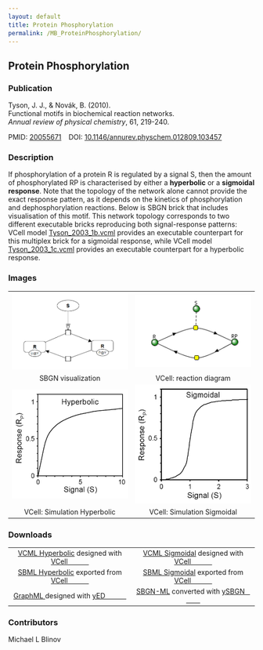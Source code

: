 ```yaml
---
layout: default
title: Protein Phosphorylation
permalink: /MB_ProteinPhosphorylation/
---
```


## Protein Phosphorylation

### Publication

Tyson, J. J., & Novák, B. (2010). 
<br>Functional motifs in biochemical reaction networks. 
<br><i>Annual review of physical chemistry</i>, 61, 219-240.

PMID:  [20055671](https://www.ncbi.nlm.nih.gov/pubmed/20055671) &ensp; DOI: [10.1146/annurev.physchem.012809.103457](https://doi.org/10.1146/annurev.physchem.012809.103457)

### Description

If phosphorylation of a protein R is regulated by a signal S, then the amount of phosphorylated RP 
is characterised by either a <strong>hyperbolic</strong> or a <strong>sigmoidal response</strong>.
Note that the topology of the network alone cannot provide the exact response pattern, as it depends on the kinetics of phosphorylation and dephosphorylation reactions. Below is SBGN brick that includes visualisation of this motif. This network topology corresponds to two different executable bricks reproducing both signal-response patterns: VCell model 
<a href="/modelbricks/Tyson_2003_1b.vcml">Tyson_2003_1b.vcml</a> provides an executable counterpart for this multiplex brick for a sigmoidal response, while VCell model <a href="/modelbricks/Tyson_2003_1c.vcml">Tyson_2003_1c.vcml</a> provides an executable counterpart for a hyperbolic response.

### Images
<center>
<table> 
 <td align="center" width="35%"><a href="http://modelbricks.org/images/modelbricks/PhosphorylationSBGN.PNG"><img src="/images/modelbricks/PhosphorylationSBGN.PNG" heigth 250/></a></td>
 <td align="center" width="35%"><a href="https://modelbricks.github.io/images/modelbricks/Vcell_phosphorilation.PNG"><img src="/images/modelbricks/Vcell_phosphorilation.PNG" heigth 250/></a></td>
 <tr>
  <td align="center"> SBGN visualization</td>
  <td align="center"> VCell: reaction diagram</td>
 </tr>
 <tr>
 <td align="center"width="30%"><a href="https://modelbricks.github.io/images/modelbricks/HyperbolicResponse.PNG"><img src="/images/modelbricks/HyperbolicResponse.PNG" heigth 250/></a></td>
 <td align="center" width="30%"><a href="http://modelbricks.org/images/modelbricks/SigmoidalResponse.PNG"><img src="/images/modelbricks/SigmoidalResponse.PNG" heigth 200/></a></td>
 </tr>
 <tr>
  <td align="center"> VCell: Simulation Hyperbolic</td>
  <td align="center"> VCell: Simulation Sigmoidal</td>
  </tr>
 </table> 
 </center>
 
### Downloads
<center>
<table>
   <td align="center" width="50%"><a href="/modelbricks/Tyson_2003_1b.vcml">VCML Hyperbolic</a> designed with <a href="http://vcell.org"> VCell &ensp; &ensp; &ensp; &ensp; </a></td> 
   <td align="center" width="50%"><a href="/modelbricks/Tyson_2003_1c.vcml">VCML Sigmoidal</a> designed with <a href="http://vcell.org"> VCell &ensp; &ensp; &ensp; &ensp;</a></td>
 <tr>
 <td align="center" width="50%"><a href="/modelbricks/Tyson_2003_1b.xml">SBML Hyperbolic</a> exported from <a href="http://vcell.org"> VCell &ensp; &ensp; &ensp; &ensp;</a></td>
  <td align="center" width="50%"><a href="/modelbricks/Tyson_2003_1c.xml">SBML Sigmoidal</a> exported from <a href="http://vcell.org"> VCell &ensp; &ensp; &ensp; &ensp; </a></td>
 </tr>
 <tr>
    <td align="center" width="50%"><a href="/modelbricks/PhosphorylationSBGN.graphml">GraphML </a> designed with <a href="https://www.yworks.com/yed"> yED &ensp; &ensp; &ensp; &ensp;</a></td>
    <td align="center" width="50%"><a href="/modelbricks/PhosphorylationSBGN.sbgn">SBGN-ML</a> converted with <a href="https://github.com/sbgn/ySBGN"> ySBGN &ensp; &ensp; &ensp; &ensp;</a></td>
 </tr>
 </table> 
</center>

### Contributors

Michael L Blinov
